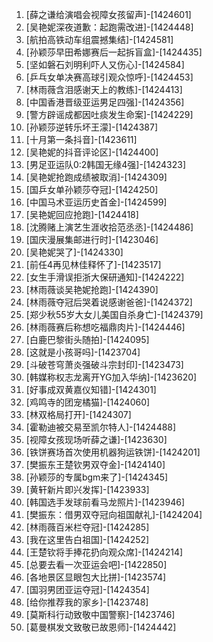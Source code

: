 
1. [薛之谦给演唱会视障女孩留声]-[1424601]
1. [吴艳妮深夜道歉：起跑需改进]-[1424448]
1. [航拍高铁动车组震撼集结]-[1424581]
1. [孙颖莎早田希娜赛后一起拆盲盒]-[1424435]
1. [坚如磐石刘明利吓人又伤心]-[1424584]
1. [乒乓女单决赛高球引观众惊呼]-[1424453]
1. [林雨薇含泪感谢天上的教练]-[1424413]
1. [中国香港晋级亚运男足四强]-[1424356]
1. [警方辟谣成都因吐痰发生命案]-[1424229]
1. [孙颖莎逆转乐坏王濛]-[1424387]
1. [十月第一条抖音]-[1423611]
1. [吴艳妮的抖音评论区]-[1424400]
1. [男足亚运队0:2韩国无缘4强]-[1424323]
1. [吴艳妮抢跑成绩被取消]-[1424309]
1. [国乒女单孙颖莎夺冠]-[1424250]
1. [中国马术亚运历史首金]-[1424599]
1. [吴艳妮回应抢跑]-[1424418]
1. [沈腾赌上演艺生涯收拾范丞丞]-[1424486]
1. [国庆漫展集邮进行时]-[1423046]
1. [吴艳妮哭了]-[1424330]
1. [前任4再见林佳释怀了]-[1423517]
1. [女生手滑误拒浙大保研通知]-[1424222]
1. [林雨薇谈吴艳妮抢跑]-[1424390]
1. [林雨薇夺冠后哭着说感谢爸爸]-[1424372]
1. [郑少秋55岁大女儿美国自杀身亡]-[1424379]
1. [林雨薇赛后称想吃福鼎肉片]-[1424446]
1. [白鹿巴黎街头随拍]-[1424095]
1. [这就是小孩哥吗]-[1423704]
1. [斗破苍穹萧炎强破斗宗封印]-[1423473]
1. [韩媒称权志龙离开YG加入华纳]-[1423620]
1. [好事成双黄嘉仪知错]-[1424301]
1. [鸡鸣寺的团宠橘猫]-[1424060]
1. [林双格局打开]-[1424307]
1. [霍勒迪被交易至凯尔特人]-[1424488]
1. [视障女孩现场听薛之谦]-[1423630]
1. [铁饼赛场首次使用机器狗运铁饼]-[1424201]
1. [樊振东王楚钦男双夺金]-[1424140]
1. [孙颖莎的专属bgm来了]-[1424345]
1. [黄轩新片即兴发挥]-[1423933]
1. [韩国选手发球前看马龙照片]-[1423946]
1. [樊振东：借男双夺冠向祖国献礼]-[1424204]
1. [林雨薇百米栏夺冠]-[1424285]
1. [我在这里告白祖国]-[1424252]
1. [王楚钦将手捧花扔向观众席]-[1424214]
1. [总要去看一次亚运会吧]-[1422850]
1. [各地景区显眼包大比拼]-[1423574]
1. [国羽男团亚运夺冠]-[1424354]
1. [给你推荐我的家乡]-[1423748]
1. [莫斯科行动致敬中国警察]-[1423746]
1. [葛曼棋发文致敬已故恩师]-[1424442]